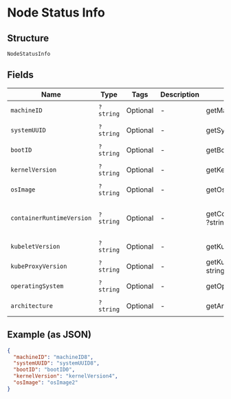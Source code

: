 
# Node Status Info

## Structure

`NodeStatusInfo`

## Fields

| Name | Type | Tags | Description | Getter | Setter |
|  --- | --- | --- | --- | --- | --- |
| `machineID` | `?string` | Optional | - | getMachineID(): ?string | setMachineID(?string machineID): void |
| `systemUUID` | `?string` | Optional | - | getSystemUUID(): ?string | setSystemUUID(?string systemUUID): void |
| `bootID` | `?string` | Optional | - | getBootID(): ?string | setBootID(?string bootID): void |
| `kernelVersion` | `?string` | Optional | - | getKernelVersion(): ?string | setKernelVersion(?string kernelVersion): void |
| `osImage` | `?string` | Optional | - | getOsImage(): ?string | setOsImage(?string osImage): void |
| `containerRuntimeVersion` | `?string` | Optional | - | getContainerRuntimeVersion(): ?string | setContainerRuntimeVersion(?string containerRuntimeVersion): void |
| `kubeletVersion` | `?string` | Optional | - | getKubeletVersion(): ?string | setKubeletVersion(?string kubeletVersion): void |
| `kubeProxyVersion` | `?string` | Optional | - | getKubeProxyVersion(): ?string | setKubeProxyVersion(?string kubeProxyVersion): void |
| `operatingSystem` | `?string` | Optional | - | getOperatingSystem(): ?string | setOperatingSystem(?string operatingSystem): void |
| `architecture` | `?string` | Optional | - | getArchitecture(): ?string | setArchitecture(?string architecture): void |

## Example (as JSON)

```json
{
  "machineID": "machineID8",
  "systemUUID": "systemUUID8",
  "bootID": "bootID0",
  "kernelVersion": "kernelVersion4",
  "osImage": "osImage2"
}
```

